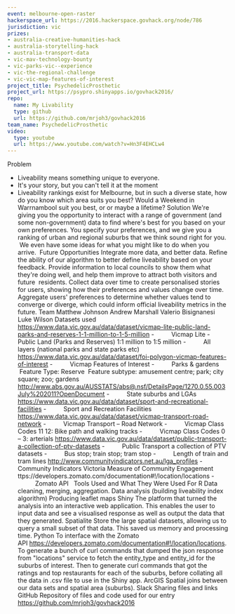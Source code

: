 ```yaml
---
event: melbourne-open-raster
hackerspace_url: https://2016.hackerspace.govhack.org/node/786
jurisdiction: vic
prizes:
- australia-creative-humanities-hack
- australia-storytelling-hack
- australia-transport-data
- vic-mav-technology-bounty
- vic-parks-vic--experience
- vic-the-regional-challenge
- vic-vic-map-features-of-interest
project_title: PsychedelicProsthetic
project_url: https://psypro.shinyapps.io/govhack2016/
repo:
  name: My Livability
  type: github
  url: https://github.com/mrjoh3/govhack2016
team_name: PsychedelicProsthetic
video:
  type: youtube
  url: https://www.youtube.com/watch?v=Hn3F4EHCLw4
---
```


Problem
- Liveability means something unique to everyone.
- It's your story, but you can't tell it at the moment
- Liveability rankings exist for Melbourne, but in such a diverse state, how do you know which area suits you best? Would a Weekend in Warrnambool suit you best, or or maybe a lifetime?
Solution
We're giving you the opportunity to interact with a range of government (and some non-government) data to find where's best for you based on your own preferences. You specify your preferences, and we give you a ranking of urban and regional suburbs that we think sound right for you.  We even have some ideas for what you might like to do when you arrive. 
Future Opportunities
Integrate more data, and better data.
Refine the ability of our algorithm to better define liveability based on your feedback.
Provide information to local councils to show them what they're doing well, and help them improve to attract both visitors and future  residents.
Collect data over time to create personalised stories for users, showing how their preferences and values change over time.
Aggregate users' preferences to determine whether values tend to converge or diverge, which could inform official liveability metrics in the future.
Team
Matthew Johnson
Andrew Marshall
Valerio Bisignanesi
Luke Wilson​​​​​​​
Datasets used
https://www.data.vic.gov.au/data/dataset/vicmap-lite-public-land-parks-and-reserves-1-1-million-to-1-5-million
-          Vicmap Lite - Public Land (Parks and Reserves) 1:1 million to 1:5 million
-          All layers (national parks and state parks etc)
https://www.data.vic.gov.au/data/dataset/foi-polygon-vicmap-features-of-interest
-          Vicmap Features of Interest
-          Parks & gardens
 Feature Type: Reserve
 Feature subtype: amusement centre; park; city square; zoo; gardens
http://www.abs.gov.au/AUSSTATS/abs@.nsf/DetailsPage/1270.0.55.003July%202011?OpenDocument
-          State suburbs and LGAs
https://www.data.vic.gov.au/data/dataset/sport-and-recreational-facilities
-          Sport and Recreation Facilities
https://www.data.vic.gov.au/data/dataset/vicmap-transport-road-network
-          Vicmap Transport – Road Network
-          Vicmap Class Codes 11 12: Bike path and walking tracks
-          Vicmap Class Codes 0 – 3: arterials
https://www.data.vic.gov.au/data/dataset/public-transport-a-collection-of-ptv-datasets
-          Public Transport a collection of PTV datasets
-          Bus stop; train stop; tram stop
-          Length of train and tram lines
http://www.communityindicators.net.au/lga_profiles
-          Community Indicators Victoria Measure of Community Engagement
ttps://developers.zomato.com/documentation#!/location/locations
-          Zomato API
 
Tools Used and What They Were Used For
R
Data cleaning, merging, aggregation.
Data analysis (building liveability index algorithm)
Producing leaflet maps
Shiny
The platform that turned the analysis into an interactive web application.
This enables the user to input data and see a visualised response as well as output the data that they generated.
Spatialite
Store the large spatial datasets, allowing us to query a small subset of that data. This saved us memory and processing time.
Python
To interface with the Zomato API https://developers.zomato.com/documentation#!/location/locations.
To generate a bunch of curl commands that dumped the json response from "locations" service to fetch the entity_type and entity_id for the suburbs of interest.
Then to generate curl commands that got the ratings and top restaurants for each of the suburbs, before collating all the data in .csv file to use in the Shiny app.
ArcGIS
Spatial joins between our data sets and spatial area (suburbs).
Slack
Sharing files and links
GitHub
Repository of files and code used for our entry
https://github.com/mrjoh3/govhack2016